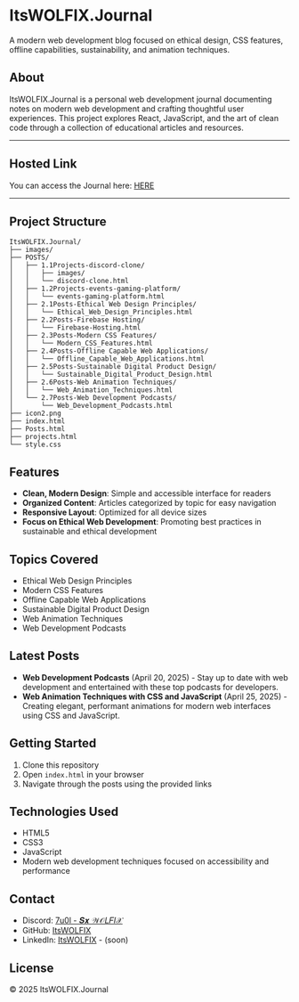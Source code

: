 # ItsWOLFIX.Journal

A modern web development blog focused on ethical design, CSS features, offline capabilities, sustainability, and animation techniques.

## About

ItsWOLFIX.Journal is a personal web development journal documenting notes on modern web development and crafting thoughtful user experiences. This project explores React, JavaScript, and the art of clean code through a collection of educational articles and resources.

---

## Hosted Link

You can access the Journal here: [HERE](https://itswolfix-journal.web.app/)

---

## Project Structure

```
ItsWOLFIX.Journal/
├── images/
├── POSTS/
│   ├── 1.1Projects-discord-clone/
│   │   ├── images/
│   │   └── discord-clone.html
│   ├── 1.2Projects-events-gaming-platform/
│   │   └── events-gaming-platform.html
│   ├── 2.1Posts-Ethical Web Design Principles/
│   │   └── Ethical_Web_Design_Principles.html
│   ├── 2.2Posts-Firebase Hosting/
│   │   └── Firebase-Hosting.html
│   ├── 2.3Posts-Modern CSS Features/
│   │   └── Modern_CSS_Features.html
│   ├── 2.4Posts-Offline Capable Web Applications/
│   │   └── Offline_Capable_Web_Applications.html
│   ├── 2.5Posts-Sustainable Digital Product Design/
│   │   └── Sustainable_Digital_Product_Design.html
│   ├── 2.6Posts-Web Animation Techniques/
│   │   └── Web_Animation_Techniques.html
│   └── 2.7Posts-Web Development Podcasts/
│       └── Web_Development_Podcasts.html
├── icon2.png
├── index.html
├── Posts.html
├── projects.html
└── style.css
```

## Features

- **Clean, Modern Design**: Simple and accessible interface for readers
- **Organized Content**: Articles categorized by topic for easy navigation
- **Responsive Layout**: Optimized for all device sizes
- **Focus on Ethical Web Development**: Promoting best practices in sustainable and ethical development

## Topics Covered

- Ethical Web Design Principles
- Modern CSS Features
- Offline Capable Web Applications
- Sustainable Digital Product Design
- Web Animation Techniques
- Web Development Podcasts

## Latest Posts

- **Web Development Podcasts** (April 20, 2025) - Stay up to date with web development and entertained with these top podcasts for developers.
- **Web Animation Techniques with CSS and JavaScript** (April 25, 2025) - Creating elegant, performant animations for modern web interfaces using CSS and JavaScript.

## Getting Started

1. Clone this repository
2. Open `index.html` in your browser
3. Navigate through the posts using the provided links

## Technologies Used

- HTML5
- CSS3
- JavaScript
- Modern web development techniques focused on accessibility and performance

## Contact

- Discord: [7u0l - 𝑺𝒙 𝒲𝒪𝐿𝐹𝐼𝒳](https://discord.com/users/981675224795860994)
- GitHub: [ItsWOLFIX](https://github.com/itsW0LFIX)
- LinkedIn: [ItsWOLFIX](https://linkedin.com/in/ItsWOLFIX) - (soon)

## License

© 2025 ItsWOLFIX.Journal
